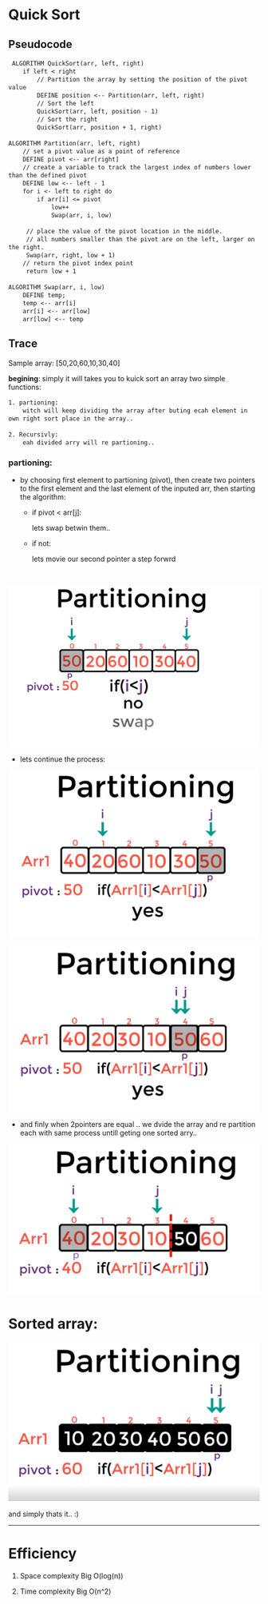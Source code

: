 # Quick Sort

## Pseudocode
```
 ALGORITHM QuickSort(arr, left, right)
    if left < right
        // Partition the array by setting the position of the pivot value
        DEFINE position <-- Partition(arr, left, right)
        // Sort the left
        QuickSort(arr, left, position - 1)
        // Sort the right
        QuickSort(arr, position + 1, right)

ALGORITHM Partition(arr, left, right)
    // set a pivot value as a point of reference
    DEFINE pivot <-- arr[right]
    // create a variable to track the largest index of numbers lower than the defined pivot
    DEFINE low <-- left - 1
    for i <- left to right do
        if arr[i] <= pivot
            low++
            Swap(arr, i, low)

     // place the value of the pivot location in the middle.
     // all numbers smaller than the pivot are on the left, larger on the right.
     Swap(arr, right, low + 1)
    // return the pivot index point
     return low + 1

ALGORITHM Swap(arr, i, low)
    DEFINE temp;
    temp <-- arr[i]
    arr[i] <-- arr[low]
    arr[low] <-- temp
```

## Trace

Sample array: [50,20,60,10,30,40]

**begining**:
simply it will takes you to kuick sort an array two simple functions:

    1. partioning:
        witch will keep dividing the array after buting ecah element in own right sort place in the array..

    2. Recursivly:
        eah divided arry will re partioning..

### partioning:

* by choosing first element to partioning (pivot), then create two pointers to the first element and the last element of the inputed arr, then starting the algorithm:
    
    * if pivot < arr[j]:

        lets swap betwin them..
    * if not:

        lets movie our second pointer a step forwrd
<br>

![cap](assets/1st.png)

* lets continue the process:

![cap](assets/2nd.png)

![cap](assets/3rd.png)

* and finly when 2pointers are equal .. we dvide the array and re partition each with same process untill geting one sorted arry..

![cap](assets/4th.png)

# Sorted array: 

![cap](assets/5th.png)

and simply thats it.. :)
<br>
<hr>

# Efficiency

1. Space complexity Big O(log(n))

2. Time complexity Big O(n^2)
